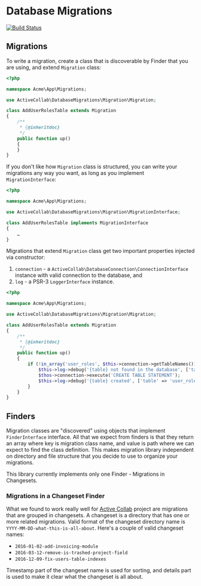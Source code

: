 # Database Migrations

[![Build Status](https://travis-ci.org/activecollab/databasemigrations.svg?branch=master)](https://travis-ci.org/activecollab/databasemigrations)

## Migrations

To write a migration, create a class that is discoverable by Finder that you are using, and extend `Migration` class:

```php
<?php

namespace Acme\App\Migrations;

use ActiveCollab\DatabaseMigrations\Migration\Migration;

class AddUserRolesTable extends Migration
{
    /**
     * {@inheritdoc}
     */
    public function up()
    {
    }
}
```

If you don't like how `Migration` class is structured, you can write your migrations any way you want, as long as you implement `MigrationInterface`:

```php
<?php

namespace Acme\App\Migrations;

use ActiveCollab\DatabaseMigrations\Migration\MigrationInterface;

class AddUserRolesTable implements MigrationInterface
{
    …
}
```

Migrations that extend `Migration` class get two important properties injected via constructor:

1. `connection` - a `ActiveCollab\DatabaseConnection\ConnectionInterface` instance with valid connection to the database, and
2. `log` - a PSR-3 `LoggerInterface` instance.

```php
<?php

namespace Acme\App\Migrations;

use ActiveCollab\DatabaseMigrations\Migration\Migration;

class AddUserRolesTable extends Migration
{
    /**
     * {@inheritdoc}
     */
    public function up()
    {
        if (!in_array('user_roles', $this->connection->getTableNames()) {
            $this->log->debug('{table} not found in the database', ['table' => 'user_roles']);
            $thos->connection->execute('CREATE TABLE STATEMENT');
            $this->log->debug('{table} created', ['table' => 'user_roles']);
        }
    }
}
```

## Finders

Migration classes are "discovered" using objects that implement `FinderInterface` interface. All that we expect from finders is that they return an array where key is migration class name, and value is path where we can expect to find the class definition. This makes migration library independent on directory and file structure that you decide to use to organize your migrations.

This library currently implements only one Finder - Migrations in Changesets.

### Migrations in a Changeset Finder

What we found to work really well for [Active Collab](https://www.activecollab.com/index.html) project are migrations that are grouped in changesets. A changeset is a directory that has one or more related migrations. Valid format of the changeset directory name is `YYYY-MM-DD-what-this-is-all-about`. Here's a couple of valid changeset names:

* `2016-01-02-add-invoicing-module`
* `2016-03-12-remove-is-trashed-project-field`
* `2016-12-09-fix-users-table-indexes`

Timestamp part of the changeset name is used for sorting, and details part is used to make it clear what the changeset is all about.